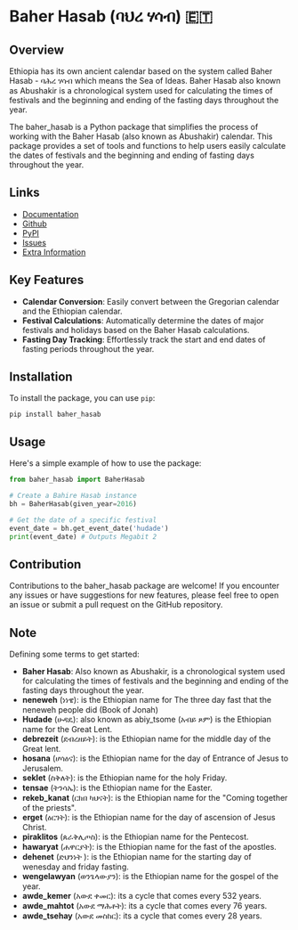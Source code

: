 # Baher Hasab (ባህረ ሃሳብ) 🇪🇹 

## Overview

Ethiopia has its own ancient calendar based on the system called Baher Hasab - ባሕረ ሃሳብ which means the Sea of Ideas. Baher Hasab  also known as Abushakir is a chronological system used for calculating the times of festivals and the beginning and ending of the fasting days throughout the year.

The baher_hasab is a Python package that simplifies the process of working with the Baher Hasab (also known as Abushakir) calendar. This package provides a set of tools and functions to help users easily calculate the dates of festivals and the beginning and ending of fasting days throughout the year.


## Links
- [Documentation](https://sam23121.github.io/baher_hasab/baherhasab/)
- [Github](https://github.com/sam23121/baher_hasab)
- [PyPI](https://pypi.org/project/baher_hasab/)
- [Issues](https://github.com/sam23121/baher_hasab/issues)
- [Extra Information](https://eotcmk.org/a/%E1%89%A3%E1%88%95%E1%88%A8-%E1%88%80%E1%88%B3%E1%89%A5/)


## Key Features

- **Calendar Conversion**: Easily convert between the Gregorian calendar and the Ethiopian calendar.
- **Festival Calculations**: Automatically determine the dates of major festivals and holidays based on the Baher Hasab calculations.
- **Fasting Day Tracking**: Effortlessly track the start and end dates of fasting periods throughout the year.

## Installation

To install the package, you can use `pip`:
```
pip install baher_hasab
```

## Usage

Here's a simple example of how to use the package:

```python
from baher_hasab import BaherHasab

# Create a Bahire Hasab instance
bh = BaherHasab(given_year=2016)

# Get the date of a specific festival
event_date = bh.get_event_date('hudade')
print(event_date) # Outputs Megabit 2
```

## Contribution
Contributions to the baher_hasab package are welcome! If you encounter any issues or have suggestions for new features, please feel free to open an issue or submit a pull request on the GitHub repository.

## Note
Defining some terms to get started:
- **Baher Hasab**: Also known as Abushakir, is a chronological system used for calculating the times of festivals and the beginning and ending of the fasting days throughout the year.
- **neneweh** (ነነዌ): is the Ethiopian name for The three day fast that the neneweh people did (Book of Jonah)
- **Hudade** (ሁዳዴ): also known as abiy_tsome (አብይ ጾም) is the Ethiopian name for the Great Lent.
- **debrezeit** (ደብረዘይት): is the Ethiopian name for the middle day of the Great lent.
- **hosana** (ሆሳዕና): is the Ethiopian name for the day of Entrance of Jesus to Jerusalem.
- **seklet** (ስቅለት): is the Ethiopian name for the holy Friday.
- **tensae** (ትንሳኤ): is the Ethiopian name for the Easter.
- **rekeb_kanat** (ርክበ ካህናት): is the Ethiopian name for the "Coming together of the priests".
- **erget** (ዕርገት): is the Ethiopian name for the day of ascension of Jesus Christ.
- **piraklitos** (ጰራቅሊጦስ): is the Ethiopian name for the Pentecost.
- **hawaryat** (ሐዋርያት): is the Ethiopian name for the fast of the apostles.
- **dehenet** (ድህንነት
): is the Ethiopian name for the starting day of wenesday and friday fasting.
- **wengelawyan** (ወንጌላውያን): is the Ethiopian name for the gospel of the year.
- **awde_kemer** (አውደ ቀመር): its a cycle that comes every 532 years.
- **awde_mahtot** (አውደ ማሕቶት): its a cycle that comes every 76 years.
- **awde_tsehay** (አውደ መስከር): its a cycle that comes every 28 years.





